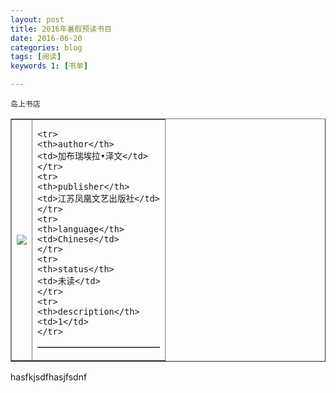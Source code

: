 ```yaml
---
layout: post
title: 2016年暑假预读书目
date: 2016-06-20
categories: blog
tags: [阅读]
keywords 1: [书单]

---
```




```
岛上书店
```
<html>
<body>

<table border="1">
<tr>
<td>
<img src = "https://images-cn.ssl-images-amazon.com/images/I/51TlkwM4VfL._AA160_.jpg">
</td>

<td>
<table border="1">

    <tr>
    <th>author</th>
    <td>加布瑞埃拉•泽文</td>
    </tr>
    <tr>
    <th>publisher</th>
    <td>江苏凤凰文艺出版社</td>
    </tr>
    <tr>
    <th>language</th>
    <td>Chinese</td>
    </tr>
    <tr>
    <th>status</th>
    <td>未读</td>
    </tr>
    <tr>
    <th>description</th>
    <td>1</td>
    </tr>


</table>
</td>

</tr>
</table>

</body>
</html>



hasfkjsdfhasjfsdnf